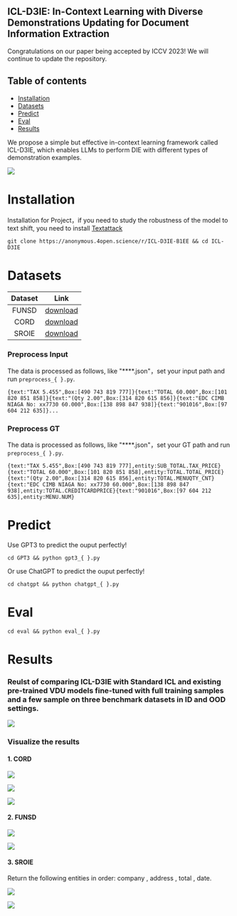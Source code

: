 ## ICL-D3IE: In-Context Learning with Diverse Demonstrations Updating for Document Information Extraction

Congratulations on our paper being accepted by ICCV 2023! 
We will continue to update the repository.

## Table of contents
* [Installation](#installation)
* [Datasets](#datasets)
* [Predict](#predict)
* [Eval](#eval)
* [Results](#results)


We propose a simple but effective in-context learning framework called ICL-D3IE, which enables LLMs to perform DIE with different types of demonstration examples. 

![](https://user-images.githubusercontent.com/111342294/223765044-5fcfc41b-0b5f-4b56-bd64-9aeefba39791.png)


# Installation

Installation for Project，if you need to study the robustness of the model to text shift, you need to install [Textattack](https://github.com/QData/TextAttack)

```
git clone https://anonymous.4open.science/r/ICL-D3IE-B1EE && cd ICL-D3IE
```

# Datasets

| Dataset | Link      |
|:--------:| :------------:|
| FUNSD | [download](https://www.kaggle.com/datasets/aravindram11/funsdform-understanding-noisy-scanned-documents)|
| CORD | [download](https://github.com/clovaai/cord)|
| SROIE | [download](https://www.kaggle.com/datasets/urbikn/sroie-datasetv2)|


### Preprocess Input

The data is processed as follows, like "****.json"，set your input path and run `preprocess_{ }.py`.

```
{text:"TAX 5.455",Box:[490 743 819 777]}{text:"TOTAL 60.000",Box:[101 820 851 858]}{text:"(Qty 2.00",Box:[314 820 615 856]}{text:"EDC CIMB NIAGA No: xx7730 60.000",Box:[138 898 847 938]}{text:"901016",Box:[97 604 212 635]}...
```

### Preprocess GT

The data is processed as follows, like "****.json"，set your GT path and run `preprocess_{ }.py`.

```
{text:"TAX 5.455",Box:[490 743 819 777],entity:SUB_TOTAL.TAX_PRICE}{text:"TOTAL 60.000",Box:[101 820 851 858],entity:TOTAL.TOTAL_PRICE}{text:"(Qty 2.00",Box:[314 820 615 856],entity:TOTAL.MENUQTY_CNT}{text:"EDC CIMB NIAGA No: xx7730 60.000",Box:[138 898 847 938],entity:TOTAL.CREDITCARDPRICE}{text:"901016",Box:[97 604 212 635],entity:MENU.NUM}
```

# Predict

Use GPT3 to predict the ouput perfectly!

```
cd GPT3 && python gpt3_{ }.py 
```

Or use ChatGPT to predict the ouput perfectly!

```
cd chatgpt && python chatgpt_{ }.py
```

# Eval

```
cd eval && python eval_{ }.py
```

# Results

### Reulst of comparing ICL-D3IE with Standard ICL and existing pre-trained VDU models fine-tuned with full training samples and a few sample on three benchmark datasets in ID and OOD settings.

![](https://user-images.githubusercontent.com/111342294/223914428-6f8c0f1a-9ce7-4675-b3f0-28fe66230a03.png)


### Visualize the results

#### 1. CORD 

![](https://user-images.githubusercontent.com/111342294/223915171-d0fabd21-3508-476d-8fa3-5feff61c8730.png)

![](https://user-images.githubusercontent.com/111342294/223932814-7265a731-b93a-4b1e-a204-77b5762a4db2.png)

![](https://user-images.githubusercontent.com/111342294/223932985-f39fd0c9-b0ca-4a61-bc9a-39a7d0b09531.png)

#### 2. FUNSD

![](https://user-images.githubusercontent.com/111342294/223934418-87442fcd-e6d4-456b-b470-c37d9597fd0d.png)

![](https://user-images.githubusercontent.com/111342294/223934719-3430703a-6812-41ec-8d37-c0f6816286e6.png)


#### 3. SROIE

Return the following entities in order: company , address , total , date.

![](https://user-images.githubusercontent.com/111342294/223933472-7dc22ea7-2297-4cea-a9e5-0ffd949a9073.png)

![](https://user-images.githubusercontent.com/111342294/223933642-ee28049a-8f42-42f9-831c-325719234df4.png)
